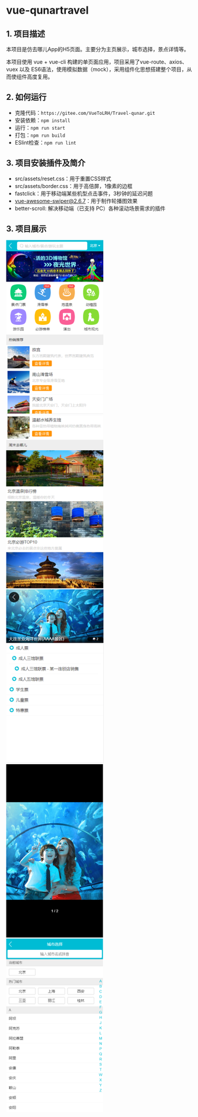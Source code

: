 # vue-qunartravel

## 1. 项目描述

本项目是仿去哪儿App的H5页面。主要分为主页展示，城市选择，景点详情等。

本项目使用 vue + vue-cli 构建的单页面应用，项目采用了vue-route、axios、vuex 以及 ES6语法，使用模拟数据（mock），采用组件化思想搭建整个项目，从而使组件高度复用。

## 2. 如何运行

+ 克隆代码：`https://gitee.com/VueToLRH/Travel-qunar.git`
+ 安装依赖：`npm install`
+ 运行：`npm run start`
+ 打包：`npm run build`
+ ESlint检查：`npm run lint`

## 3. 项目安装插件及简介

+ src/assets/reset.css：用于重置CSS样式
+ src/assets/border.css：用于高倍屏，1像素的边框
+ fastclick：用于移动端某些机型点击事件，3秒钟的延迟问题
+ vue-awesome-swiper@2.6.7：用于制作轮播图效果
+ better-scroll: 解决移动端（已支持 PC）各种滚动场景需求的插件

## 3. 项目展示

![home](readme/images/home01.png) ![home](readme/images/home02.png) ![detail](readme/images/detail01.png) ![detail](readme/images/detail02.png)  ![city](readme/images/city.png)
